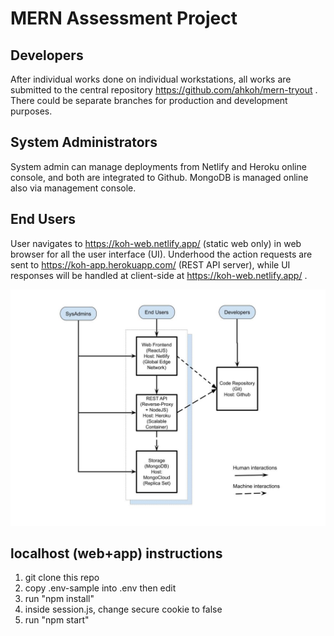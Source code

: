 # MERN Assessment Project

## Developers

After individual works done on individual workstations, all works are submitted to the central repository https://github.com/ahkoh/mern-tryout . There could be separate branches for production and development purposes.

## System Administrators

System admin can manage deployments from Netlify and Heroku online console, and both are integrated to Github. MongoDB is managed online also via management console.

## End Users

User navigates to https://koh-web.netlify.app/ (static web only) in web browser for all the user interface (UI). Underhood the action requests are sent to https://koh-app.herokuapp.com/ (REST API server), while UI responses will be handled at client-side at https://koh-web.netlify.app/ .

![Diagram](https://raw.githubusercontent.com/ahkoh/mern-tryout/main/README_diagram.jpg)

## localhost (web+app) instructions
1. git clone this repo
1. copy .env-sample into .env then edit
1. run "npm install"
1. inside session.js, change secure cookie to false
1. run "npm start"

